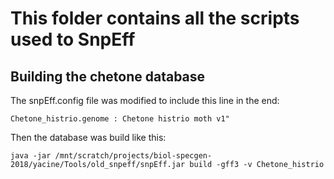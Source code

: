 # This folder contains all the scripts used to SnpEff

## Building the chetone database

The snpEff.config file was modified to include this line in the end:
```
Chetone_histrio.genome : Chetone histrio moth v1"
```

Then the database was build like this:

``` 
java -jar /mnt/scratch/projects/biol-specgen-2018/yacine/Tools/old_snpeff/snpEff.jar build -gff3 -v Chetone_histrio
```

